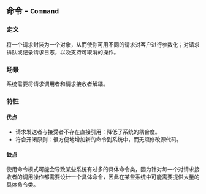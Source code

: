 ## 命令 - `Command`

### 定义

将一个请求封装为一个对象，从而使你可用不同的请求对客户进行参数化；对请求排队或记录请求日志，以及支持可取消的操作。

### 场景

系统需要将请求调用者和请求接收者解耦。

### 特性

#### 优点

* 请求发送者与接受者不存在直接引用：降低了系统的耦合度。 
* 符合开闭原则：很方便地增加新的命令到系统中，而无须修改源代码。 

#### 缺点

使用命令模式可能会导致某些系统有过多的具体命令类，因为针对每一个对请求接收者的调用操作都需要设计一个具体命令，因此在某些系统中可能需要提供大量的具体命令类。
